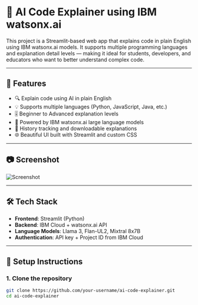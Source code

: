 # 🤖 AI Code Explainer using IBM watsonx.ai

This project is a Streamlit-based web app that explains code in plain English using IBM watsonx.ai models. It supports multiple programming languages and explanation detail levels — making it ideal for students, developers, and educators who want to better understand complex code.

---

## 🚀 Features

- 🔍 Explain code using AI in plain English
- 💡 Supports multiple languages (Python, JavaScript, Java, etc.)
- 🎚️ Beginner to Advanced explanation levels
- 🧠 Powered by IBM watsonx.ai large language models
- 💾 History tracking and downloadable explanations
- 🌐 Beautiful UI built with Streamlit and custom CSS

---

## 📷 Screenshot

![Screenshot](screenshot.png) <!-- Replace with actual screenshot filename -->

---

## 🛠️ Tech Stack

- **Frontend**: Streamlit (Python)
- **Backend**: IBM Cloud + watsonx.ai API
- **Language Models**: Llama 3, Flan-UL2, Mixtral 8x7B
- **Authentication**: API key + Project ID from IBM Cloud

---

## 🔧 Setup Instructions

### 1. Clone the repository

```bash
git clone https://github.com/your-username/ai-code-explainer.git
cd ai-code-explainer
